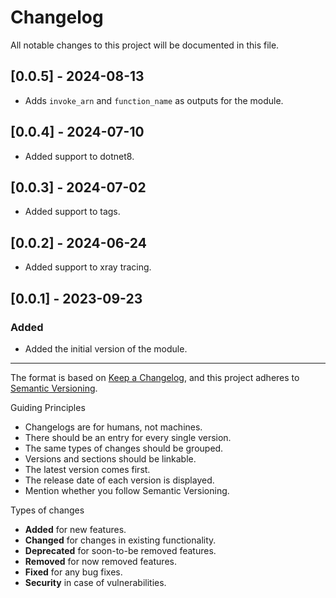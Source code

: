 # Changelog

All notable changes to this project will be documented in this file.

## [0.0.5] - 2024-08-13

- Adds `invoke_arn` and `function_name` as outputs for the module.

## [0.0.4] - 2024-07-10

- Added support to dotnet8.

## [0.0.3] - 2024-07-02

- Added support to tags.

## [0.0.2] - 2024-06-24

- Added support to xray tracing.

## [0.0.1] - 2023-09-23

### Added

- Added the initial version of the module.

---

The format is based on [Keep a Changelog](https://keepachangelog.com/en/1.0.0/),
and this project adheres to [Semantic Versioning](https://semver.org/spec/v2.0.0.html).

Guiding Principles

- Changelogs are for humans, not machines.
- There should be an entry for every single version.
- The same types of changes should be grouped.
- Versions and sections should be linkable.
- The latest version comes first.
- The release date of each version is displayed.
- Mention whether you follow Semantic Versioning.

Types of changes

- **Added** for new features.
- **Changed** for changes in existing functionality.
- **Deprecated** for soon-to-be removed features.
- **Removed** for now removed features.
- **Fixed** for any bug fixes.
- **Security** in case of vulnerabilities.

